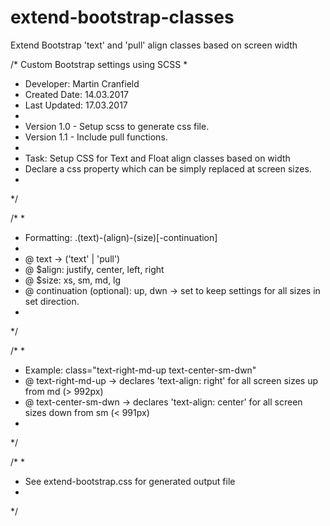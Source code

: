 # extend-bootstrap-classes
Extend Bootstrap 'text' and 'pull' align classes based on screen width


/* Custom Bootstrap settings using SCSS
*
* Developer: Martin Cranfield
* Created Date: 14.03.2017
* Last Updated: 17.03.2017
* 
* Version 1.0 - Setup scss to generate css file.
* Version 1.1 - Include pull functions.
* 
* Task: Setup CSS for Text and Float align classes based on width
* Declare a css property which can be simply replaced at screen sizes.
*
*/

/*
*
* Formatting: .(text)-(align)-(size)[-continuation]
* 
*   @ text -> ('text' | 'pull')
*   @ $align: justify, center, left, right
*   @ $size: xs, sm, md, lg
*   @ continuation (optional): up, dwn -> set to keep settings for all sizes in set direction.
*
*/

/*
*
* Example: class="text-right-md-up text-center-sm-dwn"
*   @ text-right-md-up -> declares 'text-align: right' for all screen sizes up from md (> 992px)
*   @ text-center-sm-dwn -> declares 'text-align: center' for all screen sizes down from sm (< 991px)
*
*/

/*
*
* See extend-bootstrap.css for generated output file
*
*/
